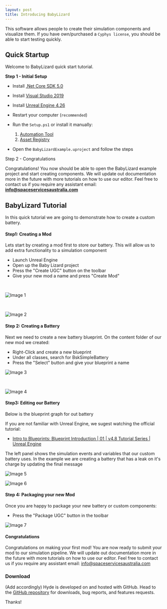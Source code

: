 ```yaml
---
layout: post
title: Introducing BabyLizard
---
```

This software allows people to create their simulation components and visualize them. If you have own/purchased a `Cyphys license`, you should be able to start testing quickly.

## Quick Startup

Welcome to BabyLizard quick start tutorial.

**Step 1 - Initial Setup**

- Install [.Net Core SDK 5.0](https://dotnet.microsoft.com/download/dotnet-core)
- Install [Visual Studio 2019](https://visualstudio.microsoft.com/thank-you-downloading-visual-studio/?sku=Community&rel=16)
- Install [Unreal Engine 4.26](https://www.unrealengine.com/en-US/download?install=true)
- Restart your computer (`recommended`)

- Run the `Setup.ps1` or install it manually:

    1) [Automation Tool](./1_AutomationTool/README.md) <br>
    2) [Asset Registry](./2_AssetRegistry/README.md)

- Open the `BabyLizardExample.uproject` and follow the steps

Step 2 - Congratulations

Congratulations! You now should be able to open the BabyLizard example project and start creating components. We will update out documentation more in the future with more tutorials on how to use our editor. Feel free to contact us if you require any assistant email: **info@spaceservicesaustralia.com**

## BabyLizard Tutorial

In this quick tutorial we are going to demonstrate how to create a custom battery.

#### Step1: Creating a Mod

Lets start by creating a mod first to store our battery. This will allow us to add extra functionality to a simulation component

- Launch Unreal Engine
- Open up the Baby Lizard project
- Press the "Create UGC" button on the toolbar
- Give your new mod a name and press "Create Mod"

<br/>

![Image 1](https://babylizard.s3-ap-southeast-2.amazonaws.com/Images/QuickTutorial_01.png)

<br/>

![Image 2](https://babylizard.s3-ap-southeast-2.amazonaws.com/Images/QuickTutorial_02.png)

#### Step 2: Creating a Battery

Next we need to create a new battery blueprint. On the content folder of our new mod we created:

- Right-Click and create a new blueprint
- Under all classes, search for BskSimpleBattery
- Press the "Select" button and give your blueprint a name

![Image 3](https://babylizard.s3-ap-southeast-2.amazonaws.com/Images/QuickTutorial_03.png)

<br/>

![Image 4](https://babylizard.s3-ap-southeast-2.amazonaws.com/Images/QuickTutorial_04.png)


#### Step3: Editing our Battery

Below is the blueprint graph for out battery

If you are not familiar with Unreal Engine, we sugest watching the official tutorial:

- [Intro to Blueprints: Blueprint Introduction | 01 | v4.8 Tutorial Series | Unreal Engine](https://www.youtube.com/watch?v=EFXMW_UEDco)

The left panel shows the simulation events and variables that our custom battery uses. In the example we are creating a battery that has a leak on it's charge by updating the final message


![Image 5](https://babylizard.s3-ap-southeast-2.amazonaws.com/Images/QuickTutorial_05.png)

![Image 6](https://babylizard.s3-ap-southeast-2.amazonaws.com/Images/QuickTutorial_06.png)

#### Step 4: Packaging your new Mod

Once you are happy to package your new battery or custom components:

- Press the "Package UGC" button in the toolbar

![Image 7](https://babylizard.s3-ap-southeast-2.amazonaws.com/Images/QuickTutorial_07.png)

#### Congratulations

Congratulations on making your first mod! You are now ready to submit your mod to our simulation pipeline. We will update out documentation more in the future with more tutorials on how to use our editor. Feel free to contact us if you require any assistant email: info@spaceservicesaustralia.com

### Download

(Add accordingly)
Hyde is developed on and hosted with GitHub. Head to the <a href="https://github.com/poole/hyde">GitHub repository</a> for downloads, bug reports, and features requests.

Thanks!
